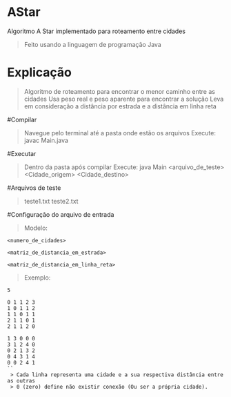 # AStar
Algoritmo A Star implementado para roteamento entre cidades
 > Feito usando a linguagem de programação Java

# Explicação
 > Algoritmo de roteamento para encontrar o menor caminho entre as cidades
 > Usa peso real e peso aparente para encontrar a solução
 > Leva em consideração a distância por estrada e a distância em linha reta

#Compilar
 > Navegue pelo terminal até a pasta onde estão os arquivos
 > Execute: javac Main.java

#Executar
 > Dentro da pasta após compilar
 > Execute: java Main <arquivo_de_teste> <Cidade_origem> <Cidade_destino>

#Arquivos de teste
 > teste1.txt
 > teste2.txt

#Configuração do arquivo de entrada
 > Modelo:
```
<numero_de_cidades>

<matriz_de_distancia_em_estrada>

<matriz_de_distancia_em_linha_reta>

```
 > Exemplo:
```
5

0 1 1 2 3
1 0 1 1 2
1 1 0 1 1
2 1 1 0 1
2 1 1 2 0

1 3 0 0 0
3 1 2 4 0
0 2 1 3 2
0 4 3 1 4
0 0 2 4 1
``
 > Cada linha representa uma cidade e a sua respectiva distância entre as outras
 > 0 (zero) define não existir conexão (Ou ser a própria cidade).